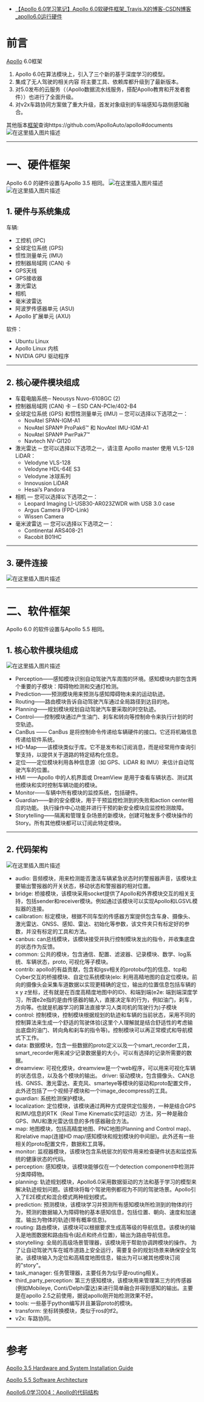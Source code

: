- [【Apollo 6.0学习笔记】Apollo 6.0软硬件框架_Travis.X的博客-CSDN博客_apollo6.0运行硬件](https://blog.csdn.net/Travis_X/article/details/121850104)

# 前言

[Apollo](https://so.csdn.net/so/search?q=Apollo&spm=1001.2101.3001.7020) 6.0框架

1. Apollo 6.0在算法模块上，引入了三个新的基于深度学习的模型。
2. 集成了无人驾驶的相关内容 将主要工具、依赖库都升级到了最新版本。
3. 对5.0发布的云服务（（Apollo数据流水线服务，搭配Apollo教育和开发者套件））也进行了全面升级。
4. 对v2x车路协同方案做了重大升级，首发对象级别的车端感知与路侧感知融合。

其他版本[框架](https://so.csdn.net/so/search?q=框架&spm=1001.2101.3001.7020)查询https://github.com/ApolloAuto/apollo#documents
![在这里插入图片描述](https://img-blog.csdnimg.cn/ed0e0dba97b64d12b6a07f41c143e336.png?x-oss-process=image/watermark,type_ZHJvaWRzYW5zZmFsbGJhY2s,shadow_50,text_Q1NETiBAVHJhdmlzLlg=,size_20,color_FFFFFF,t_70,g_se,x_16)

------

# 一、硬件框架

Apollo 6.0 的硬件设置与Apollo 3.5 相同。
![在这里插入图片描述](https://img-blog.csdnimg.cn/454c9c509687402692c8ec3b51127e3f.png?x-oss-process=image/watermark,type_ZHJvaWRzYW5zZmFsbGJhY2s,shadow_50,text_Q1NETiBAVHJhdmlzLlg=,size_20,color_FFFFFF,t_70,g_se,x_16)
![在这里插入图片描述](https://img-blog.csdnimg.cn/77d01b89983c4dabbe836770f26a6b22.png?x-oss-process=image/watermark,type_ZHJvaWRzYW5zZmFsbGJhY2s,shadow_50,text_Q1NETiBAVHJhdmlzLlg=,size_20,color_FFFFFF,t_70,g_se,x_16)

## 1. 硬件与系统集成

车辆:

- 工控机 (IPC)
- 全球定位系统 (GPS)
- 惯性测量单元 (IMU)
- 控制器局域网 (CAN) 卡
- GPS天线
- GPS接收器
- 激光雷达
- 相机
- 毫米波雷达
- 阿波罗传感器单元 (ASU)
- Apollo 扩展单元 (AXU)

软件：

- Ubuntu Linux
- Apollo Linux 内核
- NVIDIA GPU 驱动程序

------

## 2. 核心硬件模块组成

- 车载电脑系统─ Neousys Nuvo-6108GC (2)
- 控制器局域网 (CAN) 卡 ─ ESD CAN-PCIe/402-B4
- 全球定位系统 (GPS) 和惯性测量单元 (IMU) ─ 您可以选择以下选项之一：
  - NovAtel SPAN-IGM-A1
  - NovAtel SPAN® ProPak6™ 和 NovAtel IMU-IGM-A1
  - NovAtel SPAN® PwrPak7™
  - Navtech NV-GI120
- 激光雷达 ─ 您可以选择以下选项之一，请注意 Apollo master 使用 VLS-128 LiDAR：
  - Velodyne VLS-128
  - Velodyne HDL-64E S3
  - Velodyne 冰球系列
  - Innovusion LiDAR
  - Hesai’s Pandora
- 相机 — 您可以选择以下选项之一：
  - Leopard Imaging LI-USB30-AR023ZWDR with USB 3.0 case
  - Argus Camera (FPD-Link)
  - Wissen Camera
- 毫米波雷达 — 您可以选择以下选项之一：
  - Continental ARS408-21
  - Racobit B01HC

------

## 3. 硬件连接

![在这里插入图片描述](https://img-blog.csdnimg.cn/2618a743d3314de58b13c48247355947.png?x-oss-process=image/watermark,type_ZHJvaWRzYW5zZmFsbGJhY2s,shadow_50,text_Q1NETiBAVHJhdmlzLlg=,size_20,color_FFFFFF,t_70,g_se,x_16)

------

# 二、软件框架

Apollo 6.0 的软件设置与Apollo 5.5 相同。

## 1. 核心软件模块组成

![在这里插入图片描述](https://img-blog.csdnimg.cn/66d527b5163d444abd699023053db962.png?x-oss-process=image/watermark,type_ZHJvaWRzYW5zZmFsbGJhY2s,shadow_50,text_Q1NETiBAVHJhdmlzLlg=,size_20,color_FFFFFF,t_70,g_se,x_16)

- Perception——感知模块识别自动驾驶汽车周围的环境。感知模块内部包含两个重要的子模块：障碍物检测和交通灯检测。
- Prediction——预测模块用来预测与感知障碍物未来的运动轨迹。
- Routing——路由模块告诉自动驾驶汽车通过全局路径到达目的地。
- Planning——规划模块规划自动驾驶汽车要采取的时空轨迹。
- Control——控制模块通过产生油门、刹车和转向等控制命令来执行计划的时空轨迹。
- CanBus —— CanBus 是将控制命令传递给车辆硬件的接口。它还将机箱信息传递给软件系统。
- HD-Map——该模块类似于库。它不是发布和订阅消息，而是经常用作查询引擎支持，以提供关于道路的特定结构化信息。
- 定位——定位模块利用各种信息源（如 GPS、LiDAR 和 IMU）来估计自动驾驶汽车的位置。
- HMI ——Apollo 中的人机界面或 DreamView 是用于查看车辆状态、测试其他模块和实时控制车辆功能的模块。
- Monitor——车辆中所有模块的监控系统，包括硬件。
- Guardian——新的安全模块，用于干预监控检测到的失败和action center相应的功能。 执行操作中心功能并进行干预的新安全模块应监控检测故障。
- Storytelling——隔离和管理复杂场景的新模块，创建可触发多个模块操作的Story。所有其他模块都可以订阅此特定模块。

------

## 2. 代码架构

![在这里插入图片描述](https://img-blog.csdnimg.cn/27a35b29b1e74d7f8c5797af533a39a9.png?x-oss-process=image/watermark,type_ZHJvaWRzYW5zZmFsbGJhY2s,shadow_50,text_Q1NETiBAVHJhdmlzLlg=,size_20,color_FFFFFF,t_70,g_se,x_16#pic_center)

- audio: 音频模块，用来检测能否激活车辆紧急状态时的警报器声音，该模块主要输出警报器的开关状态，移动状态和警报器的相对位置。
- bridge: 桥接模块，该模块采用socket提供了Apollo和外界模块交互的相关支持，包括sender和receiver模块。例如通过该模块可以实现Apollo和LGSVL模拟器的连接。
- calibration: 标定模块，根据不同车型的传感器方案提供包含车身、摄像头、激光雷达、GNSS、感知、雷达、初始化等参数，该文件夹只有标定好的参数，并没有标定的工具和方法。
- canbus: can总线模块，该模块接受并执行控制模块发出的指令，并收集底盘的状态作为反馈。
- common: 公共的模块，包含通信、配置、滤波器、记录模块、数学、log系统、车辆状态，proto, 可视化等子模块。
- contrib: apollo的有益贡献，包含和lgsv相关的protobuf包的信息、tcp和Cyber交互的桥接模块、自定位系统模块(elo: 利用高精地图的自定位模块。前向的摄像头会采集车道数据以实现更精确的定位，输出的位置信息包括车辆的x y z坐标，还有就是在百度高精度地图中的ID)、和端到端(e2e: 端到端深度学习，所谓e2e指的是由传感器的输入，直接决定车的行为，例如油门，刹车，方向等。也就是机器学习的算法直接学习人类司机的驾驶行为)子模块
- control: 控制模块，控制模块根据规划的轨迹和车辆的当前状态，采用不同的控制算法来生成一个舒适的驾驶体验(这里个人理解就是结合舒适性的考虑输出底盘的油门、转向角和刹车的指令等)。控制模块可以再正常模式和导航模式下工作。
- data: 数据模块，包含一些数据的proto定义以及一个smart_recorder工具，smart_recorder用来减少记录数据量的大小，可以有选择的记录所需要的数据。
- dreamview: 可视化模块，dreamview是一个web程序，可以用来可视化车辆的状态信息，以及各个模块的输出。
  driver: 驱动模块，包含摄像头、CAN总线、GNSS、激光雷达、麦克风、smarteye等模块的驱动和proto配置文件，此外还包括了一个视频子模块和一个image_decompress的工具。
- guardian: 系统检测保护模块。
- localization: 定位模块，该模块通过两种方式提供定位服务，一种是结合GPS和IMU信息的RTK（Real Time Kinematic实时运动）方法，另一种是融合GPS、IMU和激光雷达信息的多传感器融合方法。
- map: 地图模块，包括高精度地图、PNC地图(Planning and Control map)、和relative map(连接HD map/感知模块和规划模块的中间层)。此外还有一些相关的proto配置文件，数据和工具等。
- monitor: 监视器模块，该模块包含系统层次的软件用来检查硬件状态和监控系统的健康状态的代码。
- perception: 感知模块，该模块能够仅在一个detection component中检测并分类障碍物。
- planning: 轨迹规划模块，Apollo6.0采用数据驱动的方法和基于学习的模型来解决轨迹规划问题。该模块将每个驾驶用例都视为不同的驾驶场景。Apollo引入了E2E模式和混合模式两种规划模式。
- prediction: 预测模块，该模块学习并预测所有感知模块所检测到的物体的行为，预测的数据输入为障碍物的基本感知信息，包括位置、朝向、速度和加速度。输出为物体的轨迹(带有概率信息)。
- routing: 路由模块，该模块可以根据要求生成高等级的导航信息。该模块的输入是地图数据和路由指令(起点和终点位置)，输出为路由导航信息。
- storytelling: 全局的高级场景管理器，该模块用于帮助协调跨模块的操作。 为了让自动驾驶汽车在城市道路上安全运行，需要复杂的规划场景来确保安全驾驶。该模块输入为定位和高精度地图信息，输出为可以被其他模块订阅的"story"。
- task_manager: 任务管理器，主要任务为似乎是routing相关。
- third_party_perception: 第三方感知模块，该模块用来管理第三方的传感器(例如Mobileye, Conti/Delphi雷达)来进行简单融合并得到感知的输出。主要是在apollo 2.5之前使用，据说apollo刚开始检测效果不好。
- tools: 一些基于python编写并且兼容proto的模块。
- transform: 坐标转换模块，类似于ros的tf2。
- v2x: 车路协同。

------

# 参考

[Apollo 3.5 Hardware and System Installation Guide](https://github.com/ApolloAuto/apollo/blob/master/docs/quickstart/apollo_3_5_hardware_system_installation_guide.md)

[Apollo 5.5 Software Architecture](https://github.com/ApolloAuto/apollo/blob/master/docs/specs/Apollo_5.5_Software_Architecture.md)

[Apollo6.0学习004：Apollo的代码结构](https://zhuanlan.zhihu.com/p/410067026)